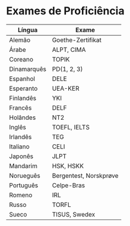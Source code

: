 # Exames de Proficiência

| Língua      | Exame                  |
| ----------- | ---------------------- |
| Alemão      | Goethe-Zertifikat      |
| Árabe       | ALPT, CIMA             |
| Coreano     | TOPIK                  |
| Dinamarquês | PD(1, 2, 3)            |
| Espanhol    | DELE                   |
| Esperanto   | UEA-KER                |
| Finlandês   | YKI                    |
| Francês     | DELF                   |
| Holândes    | NT2                    |
| Inglês      | TOEFL, IELTS           |
| Irlandês    | TEG                    |
| Italiano    | CELI                   |
| Japonês     | JLPT                   |
| Mandarim    | HSK, HSKK              |
| Norueguês   | Bergentest, Norskprøve |
| Português   | Celpe-Bras             |
| Romeno      | IRL                    |
| Russo       | TORFL                  |
| Sueco       | TISUS, Swedex          |
